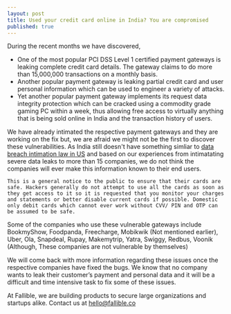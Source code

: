 ```yaml
---
layout: post
title: Used your credit card online in India? You are compromised
published: true
---
```


During the recent months we have discovered,

* One of the most popular PCI DSS Level 1 certified payment gateways is leaking complete credit card details. The gateway claims to do more than 15,000,000 transactions on a monthly basis.
* Another popular payment gateway is leaking partial credit card and user personal information which can be used to engineer a variety of attacks. 
* Yet another popular payment gateway implements its request data integrity protection which can be cracked using a commodity grade gaming PC within a week, thus allowing free access to virtually anything that is being sold online in India and the transaction history of users.

We have already intimated the respective payment gateways and they are working on the fix but, we are afraid we might not be the first to discover these vulnerabilities. As India still doesn't have something simliar to [data breach intimation law in US](https://www.whitehouse.gov/sites/default/files/omb/legislative/letters/updated-data-breach-notification.pdf) and based on our experiences from intimatating severe data leaks to more than 15 companies, we do not think the companies will ever make this information known to their end users.

```This is a general notice to the public to ensure that their cards are safe. Hackers generally do not attempt to use all the cards as soon as they get access to it so it is requested that you monitor your charges and statements or better disable current cards if possible. Domestic only debit cards which cannot ever work without CVV/ PIN and OTP can be assumed to be safe.```

Some of the companies who use these vulnerable gateways include BookmyShow, Foodpanda, Freecharge, Mobikwik (Not mentioned earlier), Uber, Ola, Snapdeal, Rupay, Makemytrip, Yatra, Swiggy, Redbus, Voonik (Although, These companies are not vulnerable by themselves)

We will come back with more information regarding these issues once the respective companies have fixed the bugs. We know that no company wants to leak their customer’s payment and personal data and it will be a difficult and time intensive task to fix some of these issues.

At Fallible, we are building products to secure large organizations and startups alike. Contact us at [hello@fallible.co](mailto:hello@fallible.co)
